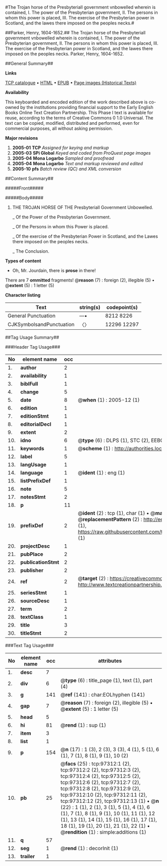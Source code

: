 #The Trojan horse of the Presbyteriall government vnbowelled wherein is contained, I. The power of the Presbyterian government, II. The persons in whom this power is placed, III. The exercise of the Presbyterian power in Scotland, and the lawes there imposed on the peoples necks.#

##Parker, Henry, 1604-1652.##
The Trojan horse of the Presbyteriall government vnbowelled wherein is contained, I. The power of the Presbyterian government, II. The persons in whom this power is placed, III. The exercise of the Presbyterian power in Scotland, and the lawes there imposed on the peoples necks.
Parker, Henry, 1604-1652.

##General Summary##

**Links**

[TCP catalogue](http://www.ota.ox.ac.uk/tcp/)  • 
[HTML](http://tei.it.ox.ac.uk/tcp/Texts-HTML/free/A56/A56328.html)  • 
[EPUB](http://tei.it.ox.ac.uk/tcp/Texts-EPUB/free/A56/A56328.epub) • 
[Page images (Historical Texts)](https://data.historicaltexts.jisc.ac.uk/view?pubId=eebo-13087435e&pageId=eebo-13087435e-97312-1)

**Availability**

This keyboarded and encoded edition of the
	       work described above is co-owned by the institutions
	       providing financial support to the Early English Books
	       Online Text Creation Partnership. This Phase I text is
	       available for reuse, according to the terms of Creative
	       Commons 0 1.0 Universal. The text can be copied,
	       modified, distributed and performed, even for
	       commercial purposes, all without asking permission.

**Major revisions**

1. __2005-01__ __TCP__ *Assigned for keying and markup*
1. __2005-03__ __SPi Global__ *Keyed and coded from ProQuest page images*
1. __2005-04__ __Mona Logarbo__ *Sampled and proofread*
1. __2005-04__ __Mona Logarbo__ *Text and markup reviewed and edited*
1. __2005-10__ __pfs__ *Batch review (QC) and XML conversion*

##Content Summary##

#####Front#####

#####Body#####

1. THE TROJAN HORSE OF THE Presbyteriall Government Unbowelled.

    _ Of the Power of the Presbyterian Government.

    _ Of the Persons in whom this Power is placed.

    _ Of the exercise of the Presbyterian Power in Scotland, and the Lawes there imposed on the peoples necks.

    _ The Conclusion.

**Types of content**

  * Oh, Mr. Jourdain, there is **prose** in there!

There are 7 **ommitted** fragments! 
 @__reason__ (7) : foreign (2), illegible (5)  •  @__extent__ (5) : 1 letter (5)

**Character listing**


|Text|string(s)|codepoint(s)|
|---|---|---|
|General Punctuation|—•|8212 8226|
|CJKSymbolsandPunctuation|〈〉|12296 12297|

##Tag Usage Summary##

###Header Tag Usage###

|No|element name|occ|attributes|
|---|---|---|---|
|1.|__author__|2||
|2.|__availability__|1||
|3.|__biblFull__|1||
|4.|__change__|5||
|5.|__date__|8| @__when__ (1) : 2005-12 (1)|
|6.|__edition__|1||
|7.|__editionStmt__|1||
|8.|__editorialDecl__|1||
|9.|__extent__|2||
|10.|__idno__|6| @__type__ (6) : DLPS (1), STC (2), EEBO-CITATION (1), OCLC (1), VID (1)|
|11.|__keywords__|1| @__scheme__ (1) : http://authorities.loc.gov/ (1)|
|12.|__label__|5||
|13.|__langUsage__|1||
|14.|__language__|1| @__ident__ (1) : eng (1)|
|15.|__listPrefixDef__|1||
|16.|__note__|5||
|17.|__notesStmt__|2||
|18.|__p__|11||
|19.|__prefixDef__|2| @__ident__ (2) : tcp (1), char (1)  •  @__matchPattern__ (2) : ([0-9\-]+):([0-9IVX]+) (1), (.+) (1)  •  @__replacementPattern__ (2) : http://eebo.chadwyck.com/downloadtiff?vid=$1&page=$2 (1), https://raw.githubusercontent.com/textcreationpartnership/Texts/master/tcpchars.xml#$1 (1)|
|20.|__projectDesc__|1||
|21.|__pubPlace__|2||
|22.|__publicationStmt__|2||
|23.|__publisher__|2||
|24.|__ref__|2| @__target__ (2) : https://creativecommons.org/publicdomain/zero/1.0/ (1), http://www.textcreationpartnership.org/docs/. (1)|
|25.|__seriesStmt__|1||
|26.|__sourceDesc__|1||
|27.|__term__|2||
|28.|__textClass__|1||
|29.|__title__|3||
|30.|__titleStmt__|2||


###Text Tag Usage###

|No|element name|occ|attributes|
|---|---|---|---|
|1.|__desc__|7||
|2.|__div__|6| @__type__ (6) : title_page (1), text (1), part (4)|
|3.|__g__|141| @__ref__ (141) : char:EOLhyphen (141)|
|4.|__gap__|7| @__reason__ (7) : foreign (2), illegible (5)  •  @__extent__ (5) : 1 letter (5)|
|5.|__head__|5||
|6.|__hi__|81| @__rend__ (1) : sup (1)|
|7.|__item__|3||
|8.|__list__|1||
|9.|__p__|154| @__n__ (17) : 1 (3), 2 (3), 3 (3), 4 (1), 5 (1), 6 (1), 7 (1), 8 (1), 9 (1), 10 (2)|
|10.|__pb__|25| @__facs__ (25) : tcp:97312:1 (2), tcp:97312:2 (2), tcp:97312:3 (2), tcp:97312:4 (2), tcp:97312:5 (2), tcp:97312:6 (2), tcp:97312:7 (2), tcp:97312:8 (2), tcp:97312:9 (2), tcp:97312:10 (2), tcp:97312:11 (2), tcp:97312:12 (2), tcp:97312:13 (1)  •  @__n__ (22) : 1 (1), 2 (1), 3 (1), 5 (1), 4 (1), 6 (1), 7 (1), 8 (1), 9 (1), 10 (1), 11 (1), 12 (1), 13 (1), 14 (1), 15 (1), 16 (1), 17 (1), 18 (1), 19 (1), 20 (1), 21 (1), 22 (1)  •  @__rendition__ (1) : simple:additions (1)|
|11.|__q__|57||
|12.|__seg__|1| @__rend__ (1) : decorInit (1)|
|13.|__trailer__|1||
